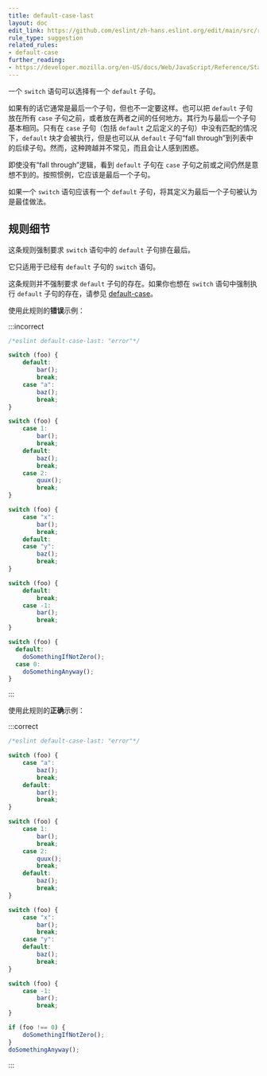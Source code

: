 ```yaml
---
title: default-case-last
layout: doc
edit_link: https://github.com/eslint/zh-hans.eslint.org/edit/main/src/rules/default-case-last.md
rule_type: suggestion
related_rules:
- default-case
further_reading:
- https://developer.mozilla.org/en-US/docs/Web/JavaScript/Reference/Statements/switch
---
```


一个 `switch` 语句可以选择有一个 `default` 子句。

如果有的话它通常是最后一个子句，但也不一定要这样。也可以把 `default` 子句放在所有 `case` 子句之前，或者放在两者之间的任何地方。其行为与最后一个子句基本相同。只有在 `case` 子句（包括 `default` 之后定义的子句）中没有匹配的情况下，`default` 块才会被执行，但是也可以从 `default` 子句“fall through”到列表中的后续子句。然而，这种跨越并不常见，而且会让人感到困惑。

即使没有“fall through”逻辑，看到 `default` 子句在 `case` 子句之前或之间仍然是意想不到的。按照惯例，它应该是最后一个子句。

如果一个 `switch` 语句应该有一个 `default` 子句，将其定义为最后一个子句被认为是最佳做法。

## 规则细节

这条规则强制要求 `switch` 语句中的 `default` 子句排在最后。

它只适用于已经有 `default` 子句的 `switch` 语句。

这条规则并不强制要求 `default` 子句的存在。如果你也想在 `switch` 语句中强制执行 `default` 子句的存在，请参见 [default-case](default-case)。

使用此规则的**错误**示例：

:::incorrect

```js
/*eslint default-case-last: "error"*/

switch (foo) {
    default:
        bar();
        break;
    case "a":
        baz();
        break;
}

switch (foo) {
    case 1:
        bar();
        break;
    default:
        baz();
        break;
    case 2:
        quux();
        break;
}

switch (foo) {
    case "x":
        bar();
        break;
    default:
    case "y":
        baz();
        break;
}

switch (foo) {
    default:
        break;
    case -1:
        bar();
        break;
}

switch (foo) {
  default:
    doSomethingIfNotZero();
  case 0:
    doSomethingAnyway();
}
```

:::

使用此规则的**正确**示例：

:::correct

```js
/*eslint default-case-last: "error"*/

switch (foo) {
    case "a":
        baz();
        break;
    default:
        bar();
        break;
}

switch (foo) {
    case 1:
        bar();
        break;
    case 2:
        quux();
        break;
    default:
        baz();
        break;
}

switch (foo) {
    case "x":
        bar();
        break;
    case "y":
    default:
        baz();
        break;
}

switch (foo) {
    case -1:
        bar();
        break;
}

if (foo !== 0) {
    doSomethingIfNotZero();
}
doSomethingAnyway();
```

:::
